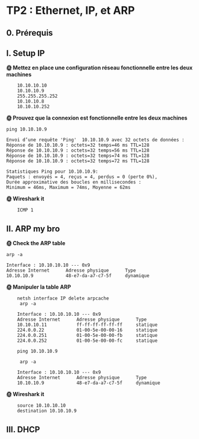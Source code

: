 # TP2 : Ethernet, IP, et ARP

## 0. Prérequis

## I. Setup IP

**🌞 Mettez en place une configuration réseau fonctionnelle entre les deux machines**
        
        10.10.10.10
        10.10.10.9
        255.255.255.252
        10.10.10.8
        10.10.10.252

**🌞 Prouvez que la connexion est fonctionnelle entre les deux machines**

    ping 10.10.10.9

    Envoi d’une requête 'Ping'  10.10.10.9 avec 32 octets de données :
    Réponse de 10.10.10.9 : octets=32 temps=46 ms TTL=128
    Réponse de 10.10.10.9 : octets=32 temps=56 ms TTL=128
    Réponse de 10.10.10.9 : octets=32 temps=74 ms TTL=128
    Réponse de 10.10.10.9 : octets=32 temps=72 ms TTL=128

    Statistiques Ping pour 10.10.10.9:
    Paquets : envoyés = 4, reçus = 4, perdus = 0 (perte 0%),
    Durée approximative des boucles en millisecondes :
    Minimum = 46ms, Maximum = 74ms, Moyenne = 62ms  

**🌞 Wireshark it**      

        ICMP 1

## II. ARP my bro

**🌞 Check the ARP table**

    arp -a

    Interface : 10.10.10.10 --- 0x9
    Adresse Internet      Adresse physique      Type
    10.10.10.9            48-e7-da-a7-c7-5f     dynamique

**🌞 Manipuler la table ARP**

        netsh interface IP delete arpcache
         arp -a

        Interface : 10.10.10.10 --- 0x9
        Adresse Internet      Adresse physique      Type
        10.10.10.11           ff-ff-ff-ff-ff-ff     statique
        224.0.0.22            01-00-5e-00-00-16     statique
        224.0.0.251           01-00-5e-00-00-fb     statique
        224.0.0.252           01-00-5e-00-00-fc     statique

        ping 10.10.10.9

         arp -a

        Interface : 10.10.10.10 --- 0x9
        Adresse Internet      Adresse physique      Type
        10.10.10.9            48-e7-da-a7-c7-5f     dynamique

**🌞 Wireshark it**

        source 10.10.10.10
        destination 10.10.10.9

## III. DHCP



